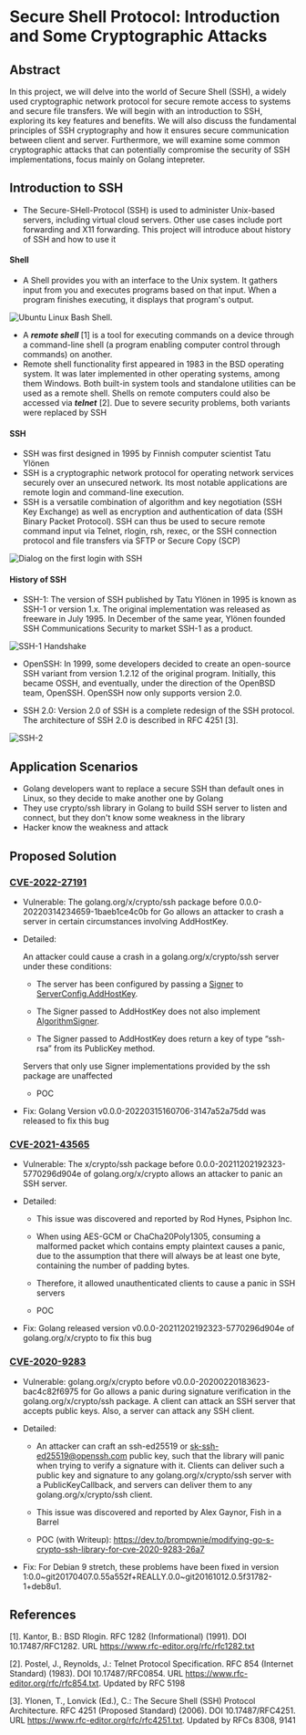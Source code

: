 # Secure Shell Protocol: Introduction and Some Cryptographic Attacks

## Abstract
In this project, we will delve into the world of Secure Shell (SSH), a widely used cryptographic network protocol for secure remote access to systems and secure file transfers. We will begin with an introduction to SSH, exploring its key features and benefits. We will also discuss the fundamental principles of SSH cryptography and how it ensures secure communication between client and server. Furthermore, we will examine some common cryptographic attacks that can potentially compromise the security of SSH implementations, focus mainly on Golang intepreter. 

## Introduction to SSH

- The Secure-SHell-Protocol (SSH) is used to administer Unix-based servers, including virtual cloud servers. Other use cases include port forwarding and X11 forwarding. This project will introduce about history of SSH and how to use it

#### Shell

- A Shell provides you with an interface to the Unix system. It gathers input from you and executes programs based on that input. When a program finishes executing, it displays that program's output.

![Ubuntu Linux Bash Shell.](https://github.com/Giapppp/Secure-Shell/blob/main/images/ssh1.png)

- A **<em>remote shell</em>** [1] is a tool for executing commands on a device through a command-line shell (a program enabling computer control through commands) on another.
- Remote shell functionality first appeared in 1983 in the BSD operating system. It was later implemented in other operating systems, among them Windows. Both built-in system tools and standalone utilities can be used as a remote shell. Shells on remote computers could also be accessed via **<em>telnet</em>** [2]. Due to severe security problems, both variants were replaced by SSH

#### SSH

- SSH was first designed in 1995 by Finnish computer scientist Tatu Ylönen
- SSH is a cryptographic network protocol for operating network services securely over an unsecured network. Its most notable applications are remote login and command-line execution.
-  SSH is a versatile combination of algorithm and key negotiation (SSH Key Exchange) as well as encryption and authentication of data (SSH Binary Packet Protocol). SSH can thus be used to secure remote command input via Telnet, rlogin, rsh, rexec, or the SSH connection protocol and file transfers via SFTP or Secure Copy (SCP)

![Dialog on the first login with SSH](https://github.com/Giapppp/Secure-Shell/blob/main/images/ssh2.png)

#### History of SSH

- SSH-1: The version of SSH published by Tatu Ylönen in 1995 is known as SSH-1 or version 1.x. The original implementation was released as freeware in July 1995. In December of the same year, Ylönen founded SSH Communications Security to market SSH-1 as a product.

![SSH-1 Handshake](https://github.com/Giapppp/Secure-Shell/blob/main/images/Screenshot%202023-11-10%20214216.png)

- OpenSSH: In 1999, some developers decided to create an open-source SSH variant from version 1.2.12 of the original program. Initially, this became OSSH, and eventually, under the direction of the OpenBSD team, OpenSSH. OpenSSH now only supports version 2.0.


- SSH 2.0: Version 2.0 of SSH is a complete redesign of the SSH protocol. The architecture of SSH 2.0 is described in RFC 4251 [3]. 

![SSH-2](https://github.com/Giapppp/Secure-Shell/blob/main/images/ssh_0304.gif)

## Application Scenarios

- Golang developers want to replace a secure SSH than default ones in Linux, so they decide to make another one by Golang
- They use crypto/ssh library in Golang to build SSH server to listen and connect, but they don't know some weakness in the library
- Hacker know the weakness and attack

## Proposed Solution

### [CVE-2022-27191](https://nvd.nist.gov/vuln/detail/CVE-2022-27191)
- Vulnerable: The golang.org/x/crypto/ssh package before 0.0.0-20220314234659-1baeb1ce4c0b for Go allows an attacker to crash a server in certain circumstances involving AddHostKey.

- Detailed:
    
    An attacker could cause a crash in a golang.org/x/crypto/ssh server under these conditions:

    - The server has been configured by passing a [Signer](https://pkg.go.dev/golang.org/x/crypto/ssh#Signer) to [ServerConfig.AddHostKey](https://pkg.go.dev/golang.org/x/crypto/ssh#ServerConfig.AddHostKey).

    - The Signer passed to AddHostKey does not also implement [AlgorithmSigner](https://pkg.go.dev/golang.org/x/crypto/ssh#AlgorithmSigner).

    - The Signer passed to AddHostKey does return a key of type “ssh-rsa” from its PublicKey method.

    Servers that only use Signer implementations provided by the ssh package are unaffected

    - POC

- Fix: Golang Version v0.0.0-20220315160706-3147a52a75dd was released to fix this bug

### [CVE-2021-43565](https://nvd.nist.gov/vuln/detail/CVE-2021-43565)

- Vulnerable: The x/crypto/ssh package before 0.0.0-20211202192323-5770296d904e of golang.org/x/crypto allows an attacker to panic an SSH server.

- Detailed:
    - This issue was discovered and reported by Rod Hynes, Psiphon Inc.

    - When using AES-GCM or ChaCha20Poly1305, consuming a malformed packet which contains empty plaintext causes a panic, due to the assumption that there will always be at least one byte, containing the number of padding bytes.

    - Therefore, it allowed unauthenticated clients to cause a panic in SSH servers

    - POC

- Fix: Golang released version v0.0.0-20211202192323-5770296d904e of golang.org/x/crypto to fix this bug

### [CVE-2020-9283](https://nvd.nist.gov/vuln/detail/CVE-2020-9283)

- Vulnerable: golang.org/x/crypto before v0.0.0-20200220183623-bac4c82f6975 for Go allows a panic during signature verification in the golang.org/x/crypto/ssh package. A client can attack an SSH server that accepts public keys. Also, a server can attack any SSH client.

- Detailed: 

    - An attacker can craft an ssh-ed25519 or sk-ssh-ed25519@openssh.com public key, such that the library will panic when trying to verify a signature with it. Clients can deliver such a public key and signature to any golang.org/x/crypto/ssh server with a PublicKeyCallback, and servers can deliver them to any golang.org/x/crypto/ssh client.

    - This issue was discovered and reported by Alex Gaynor, Fish in a Barrel

    - POC (with Writeup): https://dev.to/brompwnie/modifying-go-s-crypto-ssh-library-for-cve-2020-9283-26a7

- Fix: For Debian 9 stretch, these problems have been fixed in version 1:0.0\~git20170407.0.55a552f+REALLY.0.0\~git20161012.0.5f31782-1+deb8u1.

## References

[1]. Kantor, B.: BSD Rlogin. RFC 1282 (Informational) (1991). DOI 10.17487/RFC1282. URL
https://www.rfc-editor.org/rfc/rfc1282.txt

[2]. Postel, J., Reynolds, J.: Telnet Protocol Specification. RFC 854 (Internet Standard) (1983). DOI
10.17487/RFC0854. URL https://www.rfc-editor.org/rfc/rfc854.txt. Updated by
RFC 5198

[3]. Ylonen, T., Lonvick (Ed.), C.: The Secure Shell (SSH) Protocol Architecture. RFC 4251
(Proposed Standard) (2006). DOI 10.17487/RFC4251. URL https://www.rfc-editor.org/rfc/rfc4251.txt. Updated by RFCs 8308, 9141
